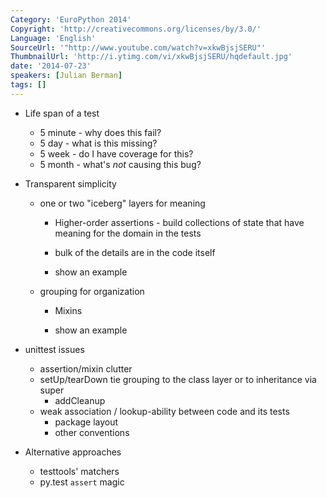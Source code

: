 ```yaml
---
Category: 'EuroPython 2014'
Copyright: 'http://creativecommons.org/licenses/by/3.0/'
Language: 'English'
SourceUrl: '"http://www.youtube.com/watch?v=xkwBjsjSERU"'
ThumbnailUrl: 'http://i.ytimg.com/vi/xkwBjsjSERU/hqdefault.jpg'
date: '2014-07-23'
speakers: [Julian Berman]
tags: []
---
```

* Life span of a test
    * 5 minute - why does this fail?
    * 5 day - what is this missing?
    * 5 week - do I have coverage for this?
    * 5 month - what's *not* causing this bug?

* Transparent simplicity
    * one or two "iceberg" layers for meaning
        * Higher-order assertions - build collections of state that have meaning for the domain in the tests
        * bulk of the details are in the code itself

        * show an example

    * grouping for organization
        * Mixins

        * show an example

* unittest issues
    * assertion/mixin clutter
    * setUp/tearDown tie grouping to the class layer or to inheritance via super
        * addCleanup
    * weak association / lookup-ability between code and its tests
        * package layout
        * other conventions

* Alternative approaches
    * testtools' matchers
    * py.test `assert` magic